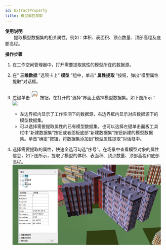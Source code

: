 ```yaml
---
id: ExtractProperty
title: 模型属性提取
---
```

**使用说明**  
　　提取模型数据集的相关属性，例如：体积、表面积、顶点数量、顶部高程及底部高程。

**操作步骤**

  1. 在工作空间管理器中，打开需要提取属性的模型所在的数据源。
  2. 在“ **三维数据** ”选项卡上“ **模型** ”组中，单击“ **属性提取** ”按钮，弹出“模型属性提取”对话框。
  3. 左键单击![](../../DataProcessing/img/AddDataset.png)按钮，在打开的“选择”界面上选择模型数据集。如下图所示：  
![](../GeologicalBody/img/GeoBodyBuildResource.pngimg/SelectDataset_Dialog.png)  
     * 左边界框内显示了工作空间下的数据源，右边界框内显示对应数据源下的模型数据集。
     * 可以选择需要提取属性的已有模型数据集，也可以选择左键单击面板工具栏中“新建数据集”按钮或者面板底部“新建数据集”按钮新建的模型数据集。单击“确定”按钮，将数据集添加到“模型属性提取”对话框中。

  4. 选择需要提取的属性，快速全选可勾选“序号”。在场景中查看模型对象的属性信息，如下图所示，提取了模型的体积、表面积、顶点数量、顶部高程和底部高程。  
![图：模型属性提取结果展示](../img/ModelProperty_Result.png)  
 


 


